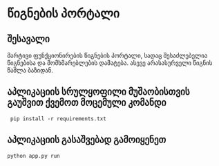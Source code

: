 # წიგნების პორტალი

## შესავალი
მარტივი ფუნქციონირების წიგნების პორტალი, სადაც შესაძლებელია წიგნებისა და მომხმარებლების დამატება. ასევე არასასურველი წიგნის წაშლა ბაზიდან. 


## აპლიკაციის სრულყოფილი მუშაობისთვის გაუშვით ქვემოთ მოცემული კომანდი
```
 pip install -r requirements.txt
```

## აპლიკაციის გასაშვებად გამოიყენეთ
```
python app.py run
```
